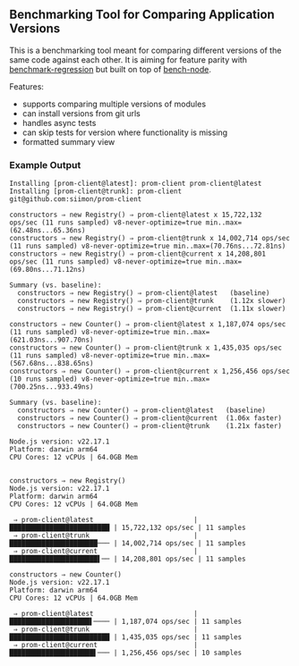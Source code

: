 ## Benchmarking Tool for Comparing Application Versions

This is a benchmarking tool meant for comparing different versions of the same
code against each other. It is aiming for feature parity with 
[benchmark-regression](https://github.com/nowells/benchmark-regression)
but built on top of [bench-node](https://github.com/RafaelGSS/bench-node).

Features:

- supports comparing multiple versions of modules
- can install versions from git urls
- handles async tests
- can skip tests for version where functionality is missing 
- formatted summary view

### Example Output

```
Installing [prom-client@latest]: prom-client prom-client@latest
Installing [prom-client@trunk]: prom-client git@github.com:siimon/prom-client

constructors ⇒ new Registry() ⇒ prom-client@latest x 15,722,132 ops/sec (11 runs sampled) v8-never-optimize=true min..max=(62.48ns...65.36ns)
constructors ⇒ new Registry() ⇒ prom-client@trunk x 14,002,714 ops/sec (11 runs sampled) v8-never-optimize=true min..max=(70.76ns...72.81ns)
constructors ⇒ new Registry() ⇒ prom-client@current x 14,208,801 ops/sec (11 runs sampled) v8-never-optimize=true min..max=(69.80ns...71.12ns)

Summary (vs. baseline):
  constructors ⇒ new Registry() ⇒ prom-client@latest   (baseline)
  constructors ⇒ new Registry() ⇒ prom-client@trunk    (1.12x slower)
  constructors ⇒ new Registry() ⇒ prom-client@current  (1.11x slower)

constructors ⇒ new Counter() ⇒ prom-client@latest x 1,187,074 ops/sec (11 runs sampled) v8-never-optimize=true min..max=(621.03ns...907.70ns)
constructors ⇒ new Counter() ⇒ prom-client@trunk x 1,435,035 ops/sec (11 runs sampled) v8-never-optimize=true min..max=(567.68ns...838.65ns)
constructors ⇒ new Counter() ⇒ prom-client@current x 1,256,456 ops/sec (10 runs sampled) v8-never-optimize=true min..max=(700.25ns...933.49ns)

Summary (vs. baseline):
  constructors ⇒ new Counter() ⇒ prom-client@latest   (baseline)
  constructors ⇒ new Counter() ⇒ prom-client@current  (1.06x faster)
  constructors ⇒ new Counter() ⇒ prom-client@trunk    (1.21x faster)

Node.js version: v22.17.1
Platform: darwin arm64
CPU Cores: 12 vCPUs | 64.0GB Mem


constructors ⇒ new Registry()
Node.js version: v22.17.1
Platform: darwin arm64
CPU Cores: 12 vCPUs | 64.0GB Mem

 ⇒ prom-client@latest                         | █████████████████████████ | 15,722,132 ops/sec | 11 samples
 ⇒ prom-client@trunk                          | ██████████████████████─── | 14,002,714 ops/sec | 11 samples
 ⇒ prom-client@current                        | ██████████████████████▌── | 14,208,801 ops/sec | 11 samples

constructors ⇒ new Counter()
Node.js version: v22.17.1
Platform: darwin arm64
CPU Cores: 12 vCPUs | 64.0GB Mem

 ⇒ prom-client@latest                         | ████████████████████▌──── | 1,187,074 ops/sec | 11 samples
 ⇒ prom-client@trunk                          | █████████████████████████ | 1,435,035 ops/sec | 11 samples
 ⇒ prom-client@current                        | █████████████████████▌─── | 1,256,456 ops/sec | 10 samples

```
